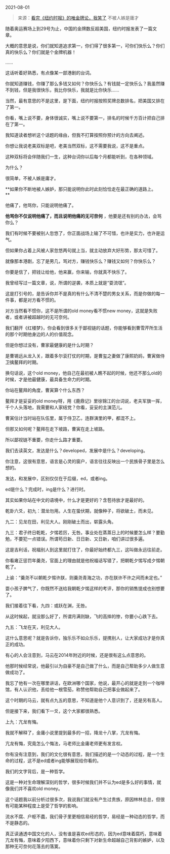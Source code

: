 2021-08-01

> 来源：[看完《纽约时报》的唯金牌论，我笑了](http://mp.weixin.qq.com/s?__biz=MzU3NDc5Nzc0NQ==&mid=2247505645&idx=2&sn=e053e0cfd43d332590aaeb0173119cec&chksm=fd2e7433ca59fd2599b3345c8b47b9f3d1033c50fd18b3b24d80b2bb1695b5dcf5f128189c78&scene=27#wechat_redirect)
> 不被人嫉是庸才

随着奥运赛场上到29号为止，中国的金牌数反超美国，纽约时报发表了一篇文章。  

  

大概的意思是说，你们就知道追求第一，你们得了很多第一，可你们快乐么？你们真的快乐么？你们就是个金牌机器！

  

......

  

这话听着好熟悉，有点像某一部港剧的台词。

  

你就知道赚钱，你赚了那么多钱又如何？你快乐么？有钱就一定快乐么？我虽然赚不到钱，但是我很快乐，我比你快乐，我就是比你快乐......

  

当然，最有意思的不是这里，是下面，纽约时报按照奖牌总数排名，把美国又排在了第一。  

  

你看，嘴上说不要，身体很诚实，嘴上说不要第一，排名的时候千方百计把自己排在了第一。

  

我知道读者想听这个话题的缘由，但我不打算按照你预计的方向去阐述。  

  

你想让我说老美双标是吧，老美当然双标，这不需要我说，这不是重点。

  

这种双标将会伴随我们一生，这种台词你以后每个月都能听到，在各种领域。

  

为什么？

  

很简单，不被人嫉是庸才。

  

 **如果你不断地被人嫉妒，那只能说明你此时此刻恰恰走在最正确的道路上。  
**

  

他痛了，他骂你，只能说明他痛了。

  

 **他骂你不仅说明他痛了，而且说明他痛的无可奈何** ，他要是还有别的办法，会骂你么？  

  

我们有时候不要被别人忽悠了，你正面战场上输了不可惜，也许是实力，也许是运气。  

  

但如果你占着上风被人家忽悠两句就上当，就主动放弃大好形势，那太可惜了。

  

就像那本港剧，忘了是男几，骂对方，赚钱快乐么？赚钱又如何？你快乐么？  

  

你要是信了，把钱让给他，他来赢，你来输，你就真不快乐了。

  

我曾经写过一篇文章，说，所谓的逆袭，本质上就是“耍流氓”。  

  

这是打引号的，是告诉你并不是真的有什么不清不楚的男女关系，而是你做的每一件事，都是对方看不惯的。  

  

对方当然看不惯你，这不是所谓的old money看不惯new money，这就是失败者，或者讲被超越时的无可奈何。  

  

我们翻开《红楼梦》，你会看到很多关于鄙视链的话题，你能够看到曹雪芹所生活的那个时期他身边的人的价值观念。  

  

但是你想过没有，曹家最健康的是什么时期？  

  

是曹锡远从龙入关，跟着多尔衮打仗的时期，是曹玺之妻做了康熙奶妈，曹寅做侍卫擒鳌拜的时期。

  

换句话说，这个old money，他自己在最初被人瞧不起的时候，他还不那么old的时候，才是他最健康，最具备生命力的时期。  

  

你站在鳌拜的角度，曹寅算个什么东西？  

  

鳌拜才是妥妥的old money呀，用《鹿鼎记》里徐锦江的台词说，老夫军旗一挥，千个人头落地，我需要和人家结党？你看，妥妥的主演范儿。

  

曹寅估计当时站在队伍里，属于侍卫乙，连群演里的甲，都混不上。  

  

但那又如何呢？鳌拜在走下坡路，曹寅在走上坡路。  

  

所以鄙视链不重要，你走什么路才重要。  

  

我们去读英文，发达是什么？developed，发展中是什么？developing。

  

你注意，这很有意思，语言是心灵的窗户，语言往往反映出一个民族骨子里是怎么想的。

  

发达，和发展中，区别仅仅在于后缀，ed，或者ing。

  

ed是什么？完成时，ing是什么？进行时。

  

其实如果你站在中文的语境中，什么才是更好的？含苞待放才是最好的。

  

乾卦六爻，初九：潜龙勿用。人生在蛰伏期，就像种子，将欲破土，而未见。

  

九二：见龙在田，利见大人。刚刚破土而出，崭露头角。

  

九三：君子终日乾乾，夕惕若厉，无咎。事业处在蒸蒸日上的时候要怎么样？要勤勉，不要犯一点错误。所谓苟日新、日日新、又日新，咱们讲过很多遍。

  

这是吉利话，祝福别人到这里就打住了，你最好始终都九三，这叫做永远往前走。

  

你看雍正惩罚年羹尧，官面上的理由就是他祝福话写错了，把朝乾夕惕写成夕惕朝乾了。

  

上谕：“羹尧不以朝乾夕惕许朕，则羹尧青海之功，亦在朕许不许之间而未定也。”

  

耍小孩子脾气了，你既然不送给我朝乾夕惕这样的考评，那你的销售提成也别想要了。

  

我们接着往下看，九四：或跃在渊，无咎。

  

从这时候起，就没那么好了，所谓月满则缺，飞的高摔的惨，你要小心跌下去。  

  

九五：飞龙在天，利见大人。

  

这什么意思呢？就是告诉你，独乐乐不如众乐乐，提携别人，让大家成功才是你真正的成功。

  

有心的人会注意到，马云在2014年附近的时候，还是很有这么点意思的。

  

他那时候经常说，他最引以为自豪不是自己做了什么，而是自己帮助多少人做生意做成功了。

  

我忘了他有一次在哪里讲话，在欧洲哪个国家，他说，最开心的就是走到一个咖啡馆，有人认识他，丢给他一根雪茄，称赞他帮助自己把事业做起来了。

  

这个时期的马云，就有点九五的意思，不知道是他个人意识到了，还是另有高人。

  

但是接下来，我们看下一爻，这个大家都很熟悉。

  

上九：亢龙有悔。

  

我就不解释了，金庸小说里提到最多的一招，降龙十八掌，亢龙有悔。

  

亢龙有悔，究竟怎么个悔法，马老师比金庸老师更有发言权。

  

你有没有注意到，我们的文化很有意思，我们描述的是一个动态的过程，是一个生命的过程，这不是ed或者ing能够展现给你看的。  

  

我们的文字背后，是一种哲学。  

  

这是一种对生命理解深刻的哲学，很多时候我们并不认为ed是多么好的事情，就像我们并不喜欢old money。  

  

这个话题我以前分析过很多次，我说我们就没有产生过贵族，原因林林总总，但很有可能某种程度上是受了哲学的影响。

  

流水不腐、户枢不蠹，我们骨子里更相信易经的哲学，易经是一种动态的哲学，而不是静态的。

  

真正读通透中国文化的人，没有谁是喜欢ed形态的，因为ed意味着腐朽，意味着亢龙有悔，意味着夕阳西下，意味着你只剩下对新生命超越自己背影的嫉妒，以及那种无可奈何花落去的落寞。

